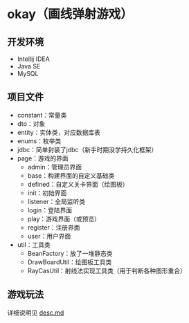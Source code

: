 # okay（画线弹射游戏）
## 开发环境
- Intellij IDEA
- Java SE
- MySQL

## 项目文件
- constant：常量类
- dto：对象
- entity：实体类，对应数据库表
- enums：枚举类
- jdbc：简单封装了jdbc（新手时期没学持久化框架）
- page：游戏的界面
    - admin：管理员界面
    - base：构建界面的自定义基础类
    - defined：自定义关卡界面（绘图板）
    - init：初始界面
    - listener：全局监听类
    - login：登陆界面
    - play：游戏界面（或预览）
    - register：注册界面
    - user：用户界面
- util：工具类
  - BeanFactory：放了一堆静态类
  - DrawBoardUtil：绘图板工具类
  - RayCasUtil：射线法实现工具类（用于判断各种图形重合）

## 游戏玩法
详细说明见 [desc.md](https://github.com/xuyj1111/game/blob/master/okay/src/main/resources/file/desc.md)

